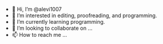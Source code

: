 - 👋 Hi, I’m @alevi1007
- 👀 I’m interested in editing, proofreading, and programming.
- 🌱 I’m currently learning programming.
- 💞️ I’m looking to collaborate on ...
- 📫 How to reach me ...

<!---
alevi1007/alevi1007 is a ✨ special ✨ repository because its `README.md` (this file) appears on your GitHub profile.
You can click the Preview link to take a look at your changes.
--->
